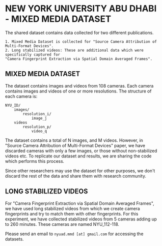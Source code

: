# NEW YORK UNIVERSITY ABU DHABI - MIXED MEDIA DATASET

The shared dataset contains data collected for two different publications. 

    1. Mixed Media Dataset is collected for "Source Camera Attribution of Multi-Format Devices".
    2. Long stabilized videos: These are additional data which were specifically captured for 
    "Camera Fingerprint Extraction via Spatial Domain Averaged Frames".

## MIXED MEDIA DATASET
The dataset contains images and videos from 108 cameras. Each camera contains images and videos of one or more resolutions.
The structure of each camera is:

    NYU_ID/
        images/
            resolution_i/
                image_j
        videos
            resolution_p/
                video_q

The dataset contains a total of N images, and M videos. However, in "Source Camera Attribution of Multi-Format Devices" paper, 
we have discarded cameras with only a few images, or those without non-stabilized videos etc.
To replicate our dataset and results, we are sharing the code which performs this process.

Since other researchers may use the dataset for other purposes, we don't discard the rest of the data and share them with research community.

## LONG STABILIZED VIDEOS
For "Camera Fingerprint Extraction via Spatial Domain Averaged Frames", we have used long stabilized videos from which we create 
camera fingerprints and try to match them with other fingerprints. 
For this experiment, we have collected stabilized videos from 5 cameras adding up to 260 minutes. 
These cameras are named NYU_112-118.

Please send an email to `nyuad.mmd [at] gmail.com` for accessing the datasets.
